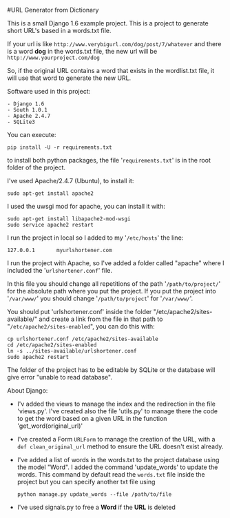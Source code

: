 #URL Generator from Dictionary

This is a small Django 1.6 example project. This is a project to generate short URL's based in a words.txt file. 

If your url is like `http://www.verybigurl.com/dog/post/7/whatever` and there is a word **dog** in the words.txt file, the new url will be `http://www.yourproject.com/dog`

So, if the original URL contains a word that exists in the wordlist.txt file, it will use that word to generate the new URL.


Software used in this project:

    - Django 1.6
    - South 1.0.1
    - Apache 2.4.7
    - SQLite3

You can execute:

    pip install -U -r requirements.txt

to install both python packages, the file '`requirements.txt`' is in the root folder of the project.

I've used Apache/2.4.7 (Ubuntu), to install it:

    sudo apt-get install apache2

I used the uwsgi mod for apache, you can install it with:

    sudo apt-get install libapache2-mod-wsgi
    sudo service apache2 restart

I run the project in local so I added to my '`/etc/hosts`' the line:

    127.0.0.1       myurlshortener.com


I run the project with Apache, so I've added a folder called "apache" where I included the '`urlshortener.conf`' file.

In this file you should change all repetitions of the path '`/path/to/project/`' for the absolute path where you put the project. If you put the project into '`/var/www/`' you should change '`/path/to/project`' for '`/var/www/`'.

You should put 'urlshortener.conf' inside the folder "/etc/apache2/sites-available/" and create a link from the file in that path to "`/etc/apache2/sites-enabled`", you can do this with:

    cp urlshortener.conf /etc/apache2/sites-available
    cd /etc/apache2/sites-enabled
    ln -s ../sites-available/urlshortener.conf
    sudo apache2 restart


The folder of the project has to be editable by SQLite or the database will give error "unable to read database".



About Django:

- I'v added the views to manage the index and the redirection in the file 'views.py'. I've created also the file 'utils.py' to manage there the code to get the word based on a given URL in the function 'get_word(original_url)'

- I've created a Form `URLForm` to manage the creation of the URL, with a `def clean_original_url` method to ensure the URL doesn't exist already.

- I've added a list of words in the words.txt to the project database using the model "Word". I added the command 'update_words' to update the words. This command by default read the `words.txt` file inside the project but you can specify another txt file using 

    `python manage.py update_words --file /path/to/file`


- I've used signals.py to free a **Word** if the **URL** is deleted
